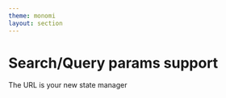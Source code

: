 ```yaml
---
theme: monomi
layout: section
---
```


# Search/Query params support

The URL is your new state manager
